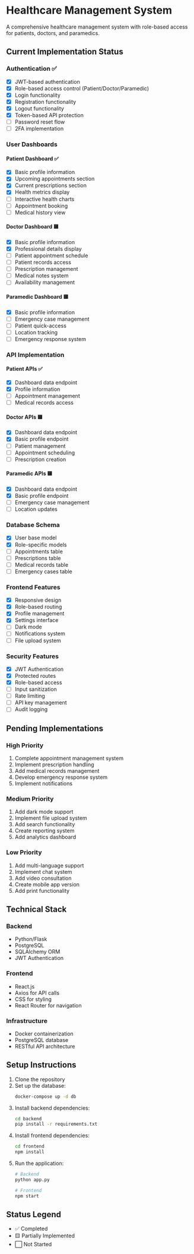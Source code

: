 # Healthcare Management System

A comprehensive healthcare management system with role-based access for patients, doctors, and paramedics.

## Current Implementation Status

### Authentication ✅
- [x] JWT-based authentication
- [x] Role-based access control (Patient/Doctor/Paramedic)
- [x] Login functionality
- [x] Registration functionality
- [x] Logout functionality
- [x] Token-based API protection
- [ ] Password reset flow
- [ ] 2FA implementation

### User Dashboards
#### Patient Dashboard ✅
- [x] Basic profile information
- [x] Upcoming appointments section
- [x] Current prescriptions section
- [x] Health metrics display
- [ ] Interactive health charts
- [ ] Appointment booking
- [ ] Medical history view

#### Doctor Dashboard 🟨
- [x] Basic profile information
- [x] Professional details display
- [ ] Patient appointment schedule
- [ ] Patient records access
- [ ] Prescription management
- [ ] Medical notes system
- [ ] Availability management

#### Paramedic Dashboard 🟨
- [x] Basic profile information
- [ ] Emergency case management
- [ ] Patient quick-access
- [ ] Location tracking
- [ ] Emergency response system

### API Implementation
#### Patient APIs ✅
- [x] Dashboard data endpoint
- [x] Profile information
- [ ] Appointment management
- [ ] Medical records access

#### Doctor APIs 🟨
- [x] Dashboard data endpoint
- [x] Basic profile endpoint
- [ ] Patient management
- [ ] Appointment scheduling
- [ ] Prescription creation

#### Paramedic APIs 🟨
- [x] Dashboard data endpoint
- [x] Basic profile endpoint
- [ ] Emergency case management
- [ ] Location updates

### Database Schema
- [x] User base model
- [x] Role-specific models
- [ ] Appointments table
- [ ] Prescriptions table
- [ ] Medical records table
- [ ] Emergency cases table

### Frontend Features
- [x] Responsive design
- [x] Role-based routing
- [x] Profile management
- [x] Settings interface
- [ ] Dark mode
- [ ] Notifications system
- [ ] File upload system

### Security Features
- [x] JWT Authentication
- [x] Protected routes
- [x] Role-based access
- [ ] Input sanitization
- [ ] Rate limiting
- [ ] API key management
- [ ] Audit logging

## Pending Implementations

### High Priority
1. Complete appointment management system
2. Implement prescription handling
3. Add medical records management
4. Develop emergency response system
5. Implement notifications

### Medium Priority
1. Add dark mode support
2. Implement file upload system
3. Add search functionality
4. Create reporting system
5. Add analytics dashboard

### Low Priority
1. Add multi-language support
2. Implement chat system
3. Add video consultation
4. Create mobile app version
5. Add print functionality

## Technical Stack

### Backend
- Python/Flask
- PostgreSQL
- SQLAlchemy ORM
- JWT Authentication

### Frontend
- React.js
- Axios for API calls
- CSS for styling
- React Router for navigation

### Infrastructure
- Docker containerization
- PostgreSQL database
- RESTful API architecture

## Setup Instructions

1. Clone the repository
2. Set up the database:
   ```bash
   docker-compose up -d db
   ```
3. Install backend dependencies:
   ```bash
   cd backend
   pip install -r requirements.txt
   ```
4. Install frontend dependencies:
   ```bash
   cd frontend
   npm install
   ```
5. Run the application:
   ```bash
   # Backend
   python app.py

   # Frontend
   npm start
   ```


## Status Legend
- ✅ Completed
- 🟨 Partially Implemented
- ⬜ Not Started
